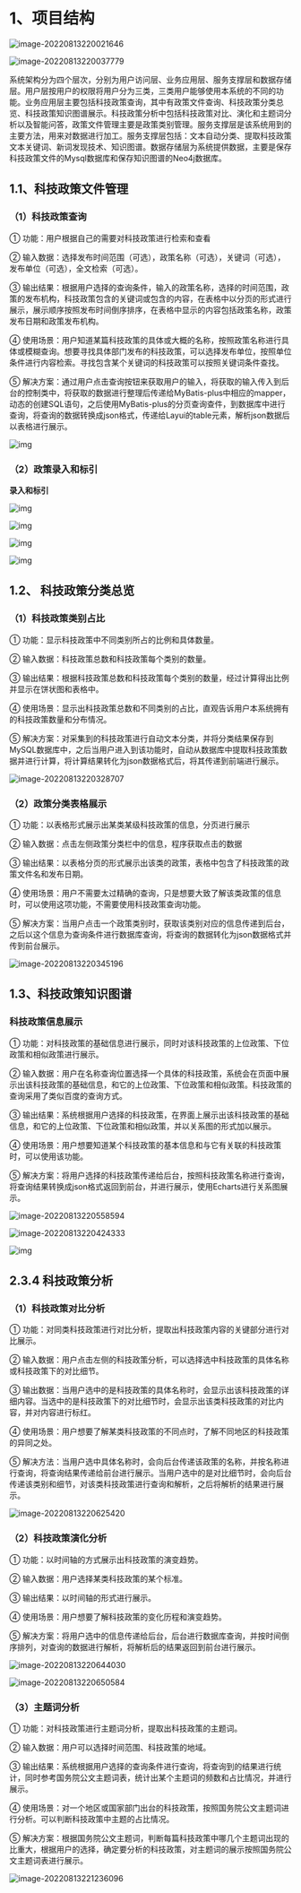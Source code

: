 # 1、项目结构

![image-20220813220021646](C:\Users\Administrator\AppData\Roaming\Typora\typora-user-images\image-20220813220021646.png)

![image-20220813220037779](C:\Users\Administrator\AppData\Roaming\Typora\typora-user-images\image-20220813220037779.png)

系统架构分为四个层次，分别为用户访问层、业务应用层、服务支撑层和数据存储层。用户层按用户的权限将用户分为三类，三类用户能够使用本系统的不同的功能。业务应用层主要包括科技政策查询，其中有政策文件查询、科技政策分类总览、科技政策知识图谱展示。科技政策分析中包括科技政策对比、演化和主题词分析以及智能问答，政策文件管理主要是政策类别管理。服务支撑层是该系统用到的主要方法，用来对数据进行加工。服务支撑层包括：文本自动分类、提取科技政策文本关键词、新词发现技术、知识图谱。数据存储层为系统提供数据，主要是保存科技政策文件的Mysql数据库和保存知识图谱的Neo4j数据库。

## 1.1、科技政策文件管理

### （1）科技政策查询

① 功能：用户根据自己的需要对科技政策进行检索和查看

② 输入数据：选择发布时间范围（可选），政策名称（可选），关键词（可选），发布单位（可选），全文检索（可选）。

③ 输出结果：根据用户选择的查询条件，输入的政策名称，选择的时间范围，政策的发布机构，科技政策包含的关键词或包含的内容，在表格中以分页的形式进行展示，展示顺序按照发布时间倒序排序，在表格中显示的内容包括政策名称，政策发布日期和政策发布机构。

④ 使用场景：用户知道某篇科技政策的具体或大概的名称，按照政策名称进行具体或模糊查询。想要寻找具体部门发布的科技政策，可以选择发布单位，按照单位条件进行内容检索。寻找包含某个关键词的科技政策可以按照关键词条件查找。

⑤ 解决方案：通过用户点击查询按钮来获取用户的输入，将获取的输入传入到后台的控制类中，将获取的数据进行整理后传递给MyBatis-plus中相应的mapper，动态的创建SQL语句，之后使用MyBatis-plus的分页查询查件，到数据库中进行查询，将查询的数据转换成json格式，传递给Layui的table元素，解析json数据后以表格进行展示。

![img](科技政策系统readme.assets/clip_image002.jpg)

### （2）政策录入和标引

**录入和标引**

![img](科技政策系统readme.assets/clip_image004.jpg)

 

![img](科技政策系统readme.assets/clip_image006.jpg)

![img](科技政策系统readme.assets/clip_image008.jpg)

![img](科技政策系统readme.assets/clip_image010.jpg)

## 1.2、 科技政策分类总览

### （1）科技政策类别占比

① 功能：显示科技政策中不同类别所占的比例和具体数量。

② 输入数据：科技政策总数和科技政策每个类别的数量。

③ 输出结果：根据科技政策总数和科技政策每个类别的数量，经过计算得出比例并显示在饼状图和表格中。

④ 使用场景：显示出科技政策总数和不同类别的占比，直观告诉用户本系统拥有的科技政策数量和分布情况。

⑤ 解决方案：对采集到的科技政策进行自动文本分类，并将分类结果保存到MySQL数据库中，之后当用户进入到该功能时，自动从数据库中提取科技政策数据并进行计算，将计算结果转化为json数据格式后，将其传递到前端进行展示。

![image-20220813220328707](科技政策系统readme.assets/image-20220813220328707.png)

### （2）政策分类表格展示

① 功能：以表格形式展示出某类某级科技政策的信息，分页进行展示

② 输入数据：点击左侧政策分类栏中的信息，程序获取点击的数据

③ 输出结果：以表格分页的形式展示出该类的政策，表格中包含了科技政策的政策文件名和发布日期。

④ 使用场景：用户不需要太过精确的查询，只是想要大致了解该类政策的信息时，可以使用这项功能，不需要使用科技政策查询功能。

⑤ 解决方案：当用户点击一个政策类别时，获取该类别对应的信息传递到后台，之后以这个信息为查询条件进行数据库查询，将查询的数据转化为json数据格式并传到前台展示。

![image-20220813220345196](科技政策系统readme.assets/image-20220813220345196.png) 

## 1.3、科技政策知识图谱

### 科技政策信息展示

① 功能：对科技政策的基础信息进行展示，同时对该科技政策的上位政策、下位政策和相似政策进行展示。

② 输入数据：用户在名称查询位置选择一个具体的科技政策，系统会在页面中展示出该科技政策的基础信息，和它的上位政策、下位政策和相似政策。科技政策的查询采用了类似百度的查询方式。

③ 输出结果：系统根据用户选择的科技政策，在界面上展示出该科技政策的基础信息，和它的上位政策、下位政策和相似政策，并以关系图的形式加以展示。

④ 使用场景：用户想要知道某个科技政策的基本信息和与它有关联的科技政策时，可以使用该功能。

⑤ 解决方案：将用户选择的科技政策传递给后台，按照科技政策名称进行查询，将查询结果转换成json格式返回到前台，并进行展示，使用Echarts进行关系图展示。

![image-20220813220558594](科技政策系统readme.assets/image-20220813220558594.png)

![image-20220813220424333](科技政策系统readme.assets/image-20220813220424333.png)

![img](科技政策系统readme.assets/clip_image018.jpg) 



## 2.3.4 科技政策分析

### （1）科技政策对比分析

① 功能：对同类科技政策进行对比分析，提取出科技政策内容的关键部分进行对比展示。

② 输入数据：用户点击左侧的科技政策分析，可以选择选中科技政策的具体名称或科技政策下的对比细节。

③ 输出数据：当用户选中的是科技政策的具体名称时，会显示出该科技政策的详细内容。当选中的是科技政策下的对比细节时，会显示出该类科技政策的对比内容，并对内容进行标红。

④ 使用场景：用户想要了解某类科技政策的不同点时，了解不同地区的科技政策的异同之处。

⑤ 解决方法：当用户选中具体名称时，会向后台传递该政策的名称，并按名称进行查询，将查询结果传递给前台进行展示。当用户选中的是对比细节时，会向后台传递该类别和细节，对该类科技政策进行查询和解析，之后将解析的结果进行展示。

![image-20220813220625420](科技政策系统readme.assets/image-20220813220625420.png)

### （2）科技政策演化分析

① 功能：以时间轴的方式展示出科技政策的演变趋势。

② 输入数据：用户选择某类科技政策的某个标准。

③ 输出结果：以时间轴的形式进行展示。

④ 使用场景：用户想要了解科技政策的变化历程和演变趋势。

⑤ 解决方案：将用户选中的信息传递给后台，后台进行数据库查询，并按时间倒序排列，对查询的数据进行解析，将解析后的结果返回到前台进行展示。

![image-20220813220644030](科技政策系统readme.assets/image-20220813220644030.png)

![image-20220813220650584](科技政策系统readme.assets/image-20220813220650584.png)

### （3）主题词分析

① 功能：对科技政策进行主题词分析，提取出科技政策的主题词。

② 输入数据：用户可以选择时间范围、科技政策的地域。

③ 输出结果：系统根据用户选择的查询条件进行查询，将查询到的结果进行统计，同时参考国务院公文主题词表，统计出某个主题词的频数和占比情况，并进行展示。

④ 使用场景：对一个地区或国家部门出台的科技政策，按照国务院公文主题词进行分析。可以判断科技政策中主题的占比情况。

⑤ 解决方案：根据国务院公文主题词，判断每篇科技政策中哪几个主题词出现的比重大，根据用户的选择，确定要分析的科技政策，对主题词的展示按照国务院公文主题词表进行展示。

![image-20220813221236096](科技政策系统readme.assets/image-20220813221236096.png)

